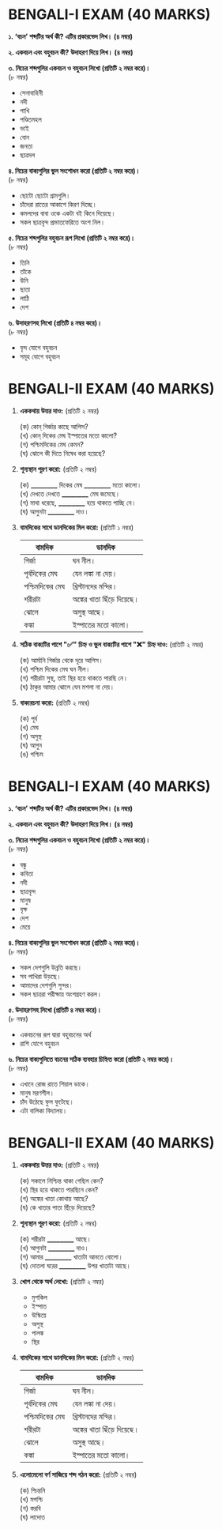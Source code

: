 # BENGALI-I EXAM (40 MARKS)

**১. ‘বচন’ শব্দটির অর্থ কী? এটির প্রকারভেদ লিখ। (৪ নম্বর)**

**২. একবচন এবং বহুবচন কী? উদাহরণ দিয়ে লিখ। (৪ নম্বর)**

**৩. নিচের শব্দগুলির একবচন ও বহুবচন লিখো (প্রতিটি ২ নম্বর করে)।**  
   (৮ নম্বর)  
   - সেনাবাহিনী  
   - নদী  
   - পাখি  
   - পণ্ডিতমহল  
   - ভাই  
   - বোন  
   - জনতা  
   - ছাত্রদল  

**৪. নিচের বাক্যগুলির ভুল সংশোধন করো (প্রতিটি ২ নম্বর করে)।**  
   (৮ নম্বর)  
   - ছোটো ছোটো গ্রামগুলি।  
   - চাঁদেরা রাতের আকাশে কিরণ দিচ্ছে।  
   - কমলদের বাবা ওকে একটা বই কিনে দিয়েছে।  
   - সকল ছাত্রবৃন্দ প্রভাতফেরিতে অংশ নিল।  

**৫. নিচের শব্দগুলির বহুবচন রূপ লিখো (প্রতিটি ২ নম্বর করে)।**  
   (৮ নম্বর)  
   - তিনি  
   - তাঁকে  
   - উনি  
   - ছাতা  
   - লাঠি  
   - দেশ  

**৬. উদাহরণসহ লিখো (প্রতিটি ৪ নম্বর করে)।**  
   (৮ নম্বর)  
   - বৃন্দ যোগে বহুবচন  
   - সমূহ যোগে বহুবচন  

# BENGALI-II EXAM (40 MARKS)

1. **এককথায় উত্তর দাও:** (প্রতিটি ২ নম্বর)

   (ক) কোন্ গির্জার কাছে আপিস?  
   (খ) কোন্ দিকের মেঘ ইস্পাতের মতো কালো?  
   (গ) পশ্চিমদিকের মেঘ কেমন?  
   (ঘ) ঝোলে কী দিতে নিষেধ করা হয়েছে?

2. **শূন্যস্থান পূরণ করো:** (প্রতিটি ২ নম্বর)

   (ক) **________** দিকের মেঘ **________** মতো কালো।  
   (খ) দেখতে দেখতে **________** মেঘ জমেছে।  
   (গ) মাথা ধরেছে, **________** হয়ে থাকতে পাচ্ছি নে।  
   (ঘ) আগুনটা **________** দাও।

3. **বামদিকের সাথে ডানদিকের মিল করো:** (প্রতিটি ১ নম্বর)
   
   **বামদিক**               | **ডানদিক**
   ---                      | ---
   গির্জা                   | ঘন নীল।
   পূর্বদিকের মেঘ          | যেন লঙ্কা না দেয়।
   পশ্চিমদিকের মেঘ         | খ্রিস্টানদের মন্দির।
   শরীরটা                  | অঙ্কের খাতা ছিঁড়ে দিয়েছে।
   ঝোলে                   | অসুস্থ আছে।
   কঙ্কা                   | ইস্পাতের মতো কালো।

4. **সঠিক বাক্যটির পাশে "✅" চিহ্ন ও ভুল বাক্যটির পাশে "❌" চিহ্ন দাও:** (প্রতিটি ২ নম্বর)

   (ক) আর্মানি গির্জার থেকে দূরে আপিস।  
   (খ) পশ্চিম দিকের মেঘ ঘন নীল।  
   (গ) শরীরটা সুস্থ, তাই স্থির হয়ে থাকতে পারছি নে।  
   (ঘ) ঠাকুর আমার ঝোলে যেন মশলা না দেয়।  

5. **বাক্যরচনা করো:** (প্রতিটি ২ নম্বর)

   (ক) পূর্ব  
   (খ) মেঘ  
   (গ) অসুস্থ  
   (ঘ) আগুন  
   (ঙ) পশ্চিম  


# BENGALI-I EXAM (40 MARKS)

**১. ‘বচন’ শব্দটির অর্থ কী? এটির প্রকারভেদ লিখ। (৪ নম্বর)**

**২. একবচন এবং বহুবচন কী? উদাহরণ দিয়ে লিখ। (৪ নম্বর)**

**৩. নিচের শব্দগুলির একবচন ও বহুবচন লিখো (প্রতিটি ২ নম্বর করে)।**  
   (৮ নম্বর)  
   - বন্ধু  
   - কবিতা  
   - নদী  
   - ছাত্রবৃন্দ  
   - মানুষ  
   - বৃক্ষ  
   - দেশ  
   - মেয়ে  

**৪. নিচের বাক্যগুলির ভুল সংশোধন করো (প্রতিটি ২ নম্বর করে)।**  
   (৮ নম্বর)  
   - সকল দেশগুলি উন্নতি করছে।
   - সব পাখিরা উড়ছে।  
   - আমাদের দেশগুলি সুন্দর।  
   - সকল ছাত্ররা পরীক্ষায় অংশগ্রহণ করল।  

**৫. উদাহরণসহ লিখো (প্রতিটি ৪ নম্বর করে)।**  
   (৮ নম্বর)  
   - একবচনের রূপ দ্বারা বহুবচনের অর্থ  
   - রাশি যোগে বহুবচন  

**৬. নিচের বাক্যগুলিতে বচনের সঠিক ব্যবহার চিহ্নিত করো (প্রতিটি ২ নম্বর করে)।**  
   (৮ নম্বর)  
   - এখানে রোজ রাতে শিয়াল ডাকে।  
   - মানুষ মরণশীল।  
   - চাঁদ উঠেছে ফুল ফুটেছে।  
   - এটা বালিকা বিদ্যালয়।  


# BENGALI-II EXAM (40 MARKS)

1. **এককথায় উত্তর দাও:** (প্রতিটি ২ নম্বর)

   (ক) সকালে নিশ্চিন্ত থাকা গেছিল কেন?  
   (খ) স্থির হয়ে থাকতে পারছিনে কেন?  
   (গ) অঙ্কের খাতা কোথায় আছে?  
   (ঘ) কে খাতার পাতা ছিঁড়ে দিয়েছে?

2. **শূন্যস্থান পূরণ করো:** (প্রতিটি ২ নম্বর)

   (ক) শরীরটা **________** আছে।  
   (খ) আগুনটা **________** দাও।  
   (গ) আমার **________** খাতাটা আনতে বোলো।  
   (ঘ) দোতলা ঘরের **________** উপর খাতাটা আছে।  

3. **খোপ থেকে অর্থ লেখো:** (প্রতিটি ২ নম্বর)

   - মুশকিল  
   - ইস্পাত  
   - উস্কিয়ে  
   - অসুস্থ  
   - পালঙ্ক  
   - স্থির  

4. **বামদিকের সাথে ডানদিকের মিল করো:** (প্রতিটি ২ নম্বর)

   **বামদিক**               | **ডানদিক**
   ---                      | ---
   গির্জা                   | ঘন নীল।
   পূর্বদিকের মেঘ          | যেন লঙ্কা না দেয়।
   পশ্চিমদিকের মেঘ         | খ্রিস্টানদের মন্দির।
   শরীরটা                  | অঙ্কের খাতা ছিঁড়ে দিয়েছে।
   ঝোলে                   | অসুস্থ আছে।
   কঙ্কা                   | ইস্পাতের মতো কালো।

5. **এলোমেলো বর্ণ সাজিয়ে শব্দ গঠন করো:** (প্রতিটি ২ নম্বর)

   (ক) শ্চিন্তনি  
   (খ) মপশ্চি  
   (গ) স্তরবি  
   (ঘ) লাদোত  
